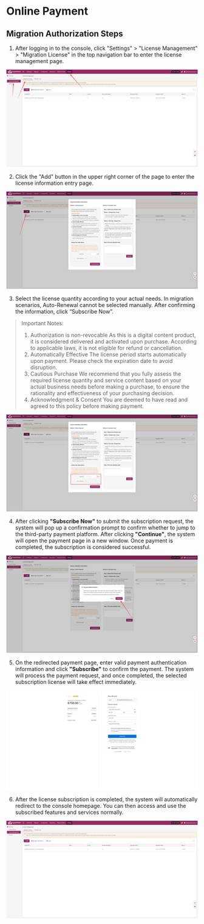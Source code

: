 # **Online Payment**

## **Migration Authorization Steps**

1. After logging in to the console, click "Settings" > "License Management" > "Migration License" in the top navigation bar to enter the license management page.

![](./images/onlinepurchaseactivation-disasterresilienceauthorizationsteps-1.png)

2. Click the "Add" button in the upper right corner of the page to enter the license information entry page.

![](./images/onlinepurchaseactivation-disasterresilienceauthorizationsteps-2.png)

3. Select the license quantity according to your actual needs. In migration scenarios, Auto-Renewal cannot be selected manually. After confirming the information, click “Subscribe Now”.

>Important Notes:
>1. Authorization is non-revocable
>As this is a digital content product, it is considered delivered and activated upon purchase. According to applicable laws, it is not eligible for refund or cancellation.
>2. Automatically Effective
>The license period starts automatically upon payment. Please check the expiration date to avoid disruption.
>3. Cautious Purchase
>We recommend that you fully assess the required license quantity and service content based on your actual business needs before making a purchase, to ensure the rationality and effectiveness of your purchasing decision.
>4. Acknowledgment & Consent
>You are deemed to have read and agreed to this policy before making payment.

![](./images/onlinepurchaseactivation-disasterresilienceauthorizationsteps-3.png)

4. After clicking **"Subscribe Now"** to submit the subscription request, the system will pop up a confirmation prompt to confirm whether to jump to the third-party payment platform. After clicking **"Continue"**, the system will open the payment page in a new window. Once payment is completed, the subscription is considered successful.

![](./images/onlinepurchaseactivation-disasterresilienceauthorizationsteps-4.png)

5. On the redirected payment page, enter valid payment authentication information and click **"Subscribe"** to confirm the payment. The system will process the payment request, and once completed, the selected subscription license will take effect immediately.

![](./images/onlinepurchaseactivation-disasterresilienceauthorizationsteps-5.png)

6. After the license subscription is completed, the system will automatically redirect to the console homepage. You can then access and use the subscribed features and services normally.

![](./images/onlinepurchaseactivation-disasterresilienceauthorizationsteps-6.png)